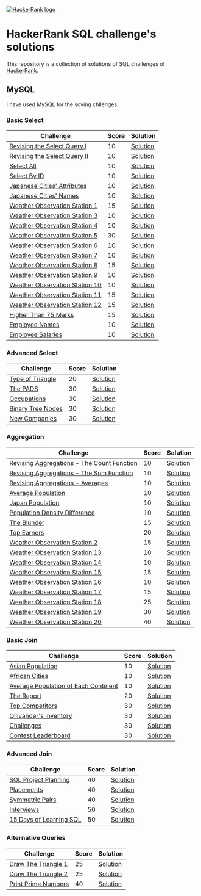 [![HackerRank logo](https://encrypted-tbn0.gstatic.com/images?q=tbn:ANd9GcRrYh6ZhmOz1uhsPeVVGZ6Kz_pH6BbcYlLC_7B19Cl2-tr9-kBhWIgvELsHRmg37Q3wkg&usqp=CAU)](https://www.hackerrank.com/profile/shahnawajh_ug191)
# HackerRank SQL challenge's solutions
This repository is a collection of  solutions of SQL challenges of [HackerRank](https://www.hackerrank.com).

## MySQL

I have used MySQL for the soving chllenges.

### Basic Select

Challenge | Score | Solution
--- | --- | ---
[Revising the Select Query I](https://www.hackerrank.com/challenges/revising-the-select-query/problem) | 10 | [Solution](https://github.com/ShahnawajHussain786/hackerrank_sql_solutions_shahnawaj/blob/master/MYSQL/Basic%20Select/Revising%20the%20Select%20Query%20I.sql)
[Revising the Select Query II](https://www.hackerrank.com/challenges/revising-the-select-query-2/problem) | 10 | [Solution](https://github.com/ShahnawajHussain786/hackerrank_sql_solutions_shahnawaj/blob/master/MYSQL/Basic%20Select/Revising%20the%20Select%20Query%20II.sql)
[Select All](https://www.hackerrank.com/challenges/select-all-sql/problem) | 10 | [Solution](https://github.com/ShahnawajHussain786/hackerrank_sql_solutions_shahnawaj/blob/master/MYSQL/Basic%20Select/Selec%20All.sql)
[Select By ID](https://www.hackerrank.com/challenges/select-by-id/problem) | 10 | [Solution](https://github.com/ShahnawajHussain786/hackerrank_sql_solutions_shahnawaj/blob/master/MYSQL/Basic%20Select/Select%20By%20ID.sql)
[Japanese Cities' Attributes](https://www.hackerrank.com/challenges/japanese-cities-attributes/problem) | 10 | [Solution](https://github.com/ShahnawajHussain786/hackerrank_sql_solutions_shahnawaj/blob/master/MYSQL/Basic%20Select/Japanese%20Cities'%20Attributes.sql)
[Japanese Cities' Names](https://www.hackerrank.com/challenges/japanese-cities-name/problem) | 10 | [Solution](https://github.com/ShahnawajHussain786/hackerrank_sql_solutions_shahnawaj/blob/master/MYSQL/Basic%20Select/Japanese%20Cities'%20Names.sql)
[Weather Observation Station 1](https://www.hackerrank.com/challenges/weather-observation-station-1/problem) | 15 | [Solution](https://github.com/ShahnawajHussain786/hackerrank_sql_solutions_shahnawaj/blob/master/MYSQL/Basic%20Select/Weather%20Observation%20Station%201.sql)
[Weather Observation Station 3](https://www.hackerrank.com/challenges/weather-observation-station-3/problem) | 10 | [Solution](https://github.com/ShahnawajHussain786/hackerrank_sql_solutions_shahnawaj/blob/master/MYSQL/Basic%20Select/Weather%20Observation%20Station%203.sql)
[Weather Observation Station 4](https://www.hackerrank.com/challenges/weather-observation-station-4/problem) | 10 | [Solution](https://github.com/ShahnawajHussain786/hackerrank_sql_solutions_shahnawaj/blob/master/MYSQL/Basic%20Select/Weather%20Observation%20Station%204.sql)
[Weather Observation Station 5](https://www.hackerrank.com/challenges/weather-observation-station-5/problem) | 30 | [Solution](https://github.com/ShahnawajHussain786/hackerrank_sql_solutions_shahnawaj/blob/master/MYSQL/Basic%20Select/Weather%20Observation%20Station%205.sql)
[Weather Observation Station 6](https://www.hackerrank.com/challenges/weather-observation-station-6/problem) | 10 | [Solution](https://github.com/ShahnawajHussain786/hackerrank_sql_solutions_shahnawaj/blob/master/MYSQL/Basic%20Select/Weather%20Observation%20Station%206.sql)
[Weather Observation Station 7](https://www.hackerrank.com/challenges/weather-observation-station-7/problem) | 10 | [Solution](https://github.com/ShahnawajHussain786/hackerrank_sql_solutions_shahnawaj/blob/master/MYSQL/Basic%20Select/Weather%20Observation%20Station%207.sql)
[Weather Observation Station 8](https://www.hackerrank.com/challenges/weather-observation-station-8/problem) | 15 | [Solution](https://github.com/ShahnawajHussain786/hackerrank_sql_solutions_shahnawaj/blob/master/MYSQL/Basic%20Select/Weather%20Observation%20Station%208.sql)
[Weather Observation Station 9](https://www.hackerrank.com/challenges/weather-observation-station-9/problem) | 10 | [Solution](https://github.com/ShahnawajHussain786/hackerrank_sql_solutions_shahnawaj/blob/master/MYSQL/Basic%20Select/Weather%20Observation%20Station%209.sql)
[Weather Observation Station 10](https://www.hackerrank.com/challenges/weather-observation-station-10/problem) | 10 | [Solution](https://github.com/ShahnawajHussain786/hackerrank_sql_solutions_shahnawaj/blob/master/MYSQL/Basic%20Select/Weather%20Observation%20Station%2010.sql)
[Weather Observation Station 11](https://www.hackerrank.com/challenges/weather-observation-station-11/problem) | 15 | [Solution](https://github.com/ShahnawajHussain786/hackerrank_sql_solutions_shahnawaj/blob/master/MYSQL/Basic%20Select/Weather%20Observation%20Station%2011.sql)
[Weather Observation Station 12](https://www.hackerrank.com/challenges/weather-observation-station-12/problem) | 15 | [Solution](https://github.com/ShahnawajHussain786/hackerrank_sql_solutions_shahnawaj/blob/master/MYSQL/Basic%20Select/Weather%20Observation%20Station%2012.sql)
[Higher Than 75 Marks](https://www.hackerrank.com/challenges/more-than-75-marks/problem) | 15 | [Solution](https://github.com/ShahnawajHussain786/hackerrank_sql_solutions_shahnawaj/blob/master/MYSQL/Basic%20Select/Higher%20Than%2075%20Marks.sql)
[Employee Names](https://www.hackerrank.com/challenges/name-of-employees/problem) | 10 | [Solution](https://github.com/ShahnawajHussain786/hackerrank_sql_solutions_shahnawaj/blob/master/MYSQL/Basic%20Select/Employee%20Names.sql)
[Employee Salaries](https://www.hackerrank.com/challenges/salary-of-employees/problem) | 10 | [Solution](https://github.com/ShahnawajHussain786/hackerrank_sql_solutions_shahnawaj/blob/master/MYSQL/Basic%20Select/Employee%20Salaries.sql)

### Advanced Select

Challenge | Score | Solution
--- | --- | ---
[Type of Triangle](https://www.hackerrank.com/challenges/what-type-of-triangle/problem) | 20 | [Solution](https://github.com/ShahnawajHussain786/hackerrank_sql_solutions_shahnawaj/blob/master/MYSQL/Advanced%20Select/Type%20of%20Triangle.sql)
[The PADS](https://www.hackerrank.com/challenges/the-pads/problem) | 30 | [Solution](https://github.com/ShahnawajHussain786/hackerrank_sql_solutions_shahnawaj/blob/master/MYSQL/Advanced%20Select/The%20PADS.sql)
[Occupations](https://www.hackerrank.com/challenges/occupations/problem) | 30 | [Solution](https://github.com/ShahnawajHussain786/hackerrank_sql_solutions_shahnawaj/blob/master/MYSQL/Advanced%20Select/Occupations.sql)
[Binary Tree Nodes](https://www.hackerrank.com/challenges/binary-search-tree-1/problem) | 30 | [Solution](https://github.com/ShahnawajHussain786/hackerrank_sql_solutions_shahnawaj/blob/master/MYSQL/Advanced%20Select/Binary%20Tree%20Nodes.sql)
[New Companies](https://www.hackerrank.com/challenges/the-company/problem) | 30 | [Solution](https://github.com/ShahnawajHussain786/hackerrank_sql_solutions_shahnawaj/blob/master/MYSQL/Advanced%20Select/New%20Companies.sql)

### Aggregation

Challenge | Score | Solution
--- | --- | ---
[Revising Aggregations - The Count Function](https://www.hackerrank.com/challenges/revising-aggregations-the-count-function/problem) | 10 | [Solution](https://github.com/ShahnawajHussain786/hackerrank_sql_solutions_shahnawaj/blob/master/MYSQL/Aggregation/Revising%20Aggregations%20-%20The%20Count%20Function.sql)
[Revising Aggregations - The Sum Function](https://www.hackerrank.com/challenges/revising-aggregations-sum/problem) | 10 | [Solution](https://github.com/ShahnawajHussain786/hackerrank_sql_solutions_shahnawaj/blob/master/MYSQL/Aggregation/Revising%20Aggregations%20-%20The%20Sum%20Function.sql)
[Revising Aggregations - Averages](https://www.hackerrank.com/challenges/revising-aggregations-the-average-function/problem) | 10 | [Solution](https://github.com/ShahnawajHussain786/hackerrank_sql_solutions_shahnawaj/blob/master/MYSQL/Aggregation/Revising%20Aggregations%20-%20Averages.sql)
[Average Population](https://www.hackerrank.com/challenges/average-population/problem) | 10 | [Solution](https://github.com/ShahnawajHussain786/hackerrank_sql_solutions_shahnawaj/blob/master/MYSQL/Aggregation/Average%20Population.sql)
[Japan Population](https://www.hackerrank.com/challenges/japan-population/problem) | 10 | [Solution](https://github.com/ShahnawajHussain786/hackerrank_sql_solutions_shahnawaj/blob/master/MYSQL/Aggregation/Japan%20Population.sql)
[Population Density Difference](https://www.hackerrank.com/challenges/population-density-difference/problem) | 10 | [Solution](https://github.com/ShahnawajHussain786/hackerrank_sql_solutions_shahnawaj/blob/master/MYSQL/Aggregation/Population%20Density%20Difference.sql)
[The Blunder](https://www.hackerrank.com/challenges/the-blunder/problem) | 15 | [Solution](https://github.com/ShahnawajHussain786/hackerrank_sql_solutions_shahnawaj/blob/master/MYSQL/Aggregation/The%20Blunder.sql)
[Top Earners](https://www.hackerrank.com/challenges/earnings-of-employees/problem) | 20 | [Solution](https://github.com/ShahnawajHussain786/hackerrank_sql_solutions_shahnawaj/blob/master/MYSQL/Aggregation/Top%20Earners.sql)
[Weather Observation Station 2](https://www.hackerrank.com/challenges/weather-observation-station-2/problem) | 15 | [Solution](https://github.com/ShahnawajHussain786/hackerrank_sql_solutions_shahnawaj/blob/master/MYSQL/Aggregation/Weather%20Observation%20Station%202.sql)
[Weather Observation Station 13](https://www.hackerrank.com/challenges/weather-observation-station-13/problem) | 10 | [Solution](https://github.com/ShahnawajHussain786/hackerrank_sql_solutions_shahnawaj/blob/master/MYSQL/Aggregation/Weather%20Observation%20Station%2013.sql)
[Weather Observation Station 14](https://www.hackerrank.com/challenges/weather-observation-station-14/problem) | 10 | [Solution](https://github.com/ShahnawajHussain786/hackerrank_sql_solutions_shahnawaj/blob/master/MYSQL/Aggregation/Weather%20Observation%20Station%2014.sql)
[Weather Observation Station 15](https://www.hackerrank.com/challenges/weather-observation-station-15/problem) | 15 | [Solution](https://github.com/ShahnawajHussain786/hackerrank_sql_solutions_shahnawaj/blob/master/MYSQL/Aggregation/Weather%20Observation%20Station%2015.sql)
[Weather Observation Station 16](https://www.hackerrank.com/challenges/weather-observation-station-16/problem) | 10 | [Solution](https://github.com/ShahnawajHussain786/hackerrank_sql_solutions_shahnawaj/blob/master/MYSQL/Aggregation/Weather%20Observation%20Station%2016.sql)
[Weather Observation Station 17](https://www.hackerrank.com/challenges/weather-observation-station-17/problem) | 15 | [Solution](https://github.com/ShahnawajHussain786/hackerrank_sql_solutions_shahnawaj/blob/master/MYSQL/Aggregation/Weather%20Observation%20Station%2017.sql)
[Weather Observation Station 18](https://www.hackerrank.com/challenges/weather-observation-station-18/problem) | 25 | [Solution](https://github.com/ShahnawajHussain786/hackerrank_sql_solutions_shahnawaj/blob/master/MYSQL/Aggregation/Weather%20Observation%20Station%2018.sql)
[Weather Observation Station 19](https://www.hackerrank.com/challenges/weather-observation-station-19/problem) | 30 | [Solution](https://github.com/ShahnawajHussain786/hackerrank_sql_solutions_shahnawaj/blob/master/MYSQL/Aggregation/Weather%20Observation%20Station%2019.sql)
[Weather Observation Station 20](https://www.hackerrank.com/challenges/weather-observation-station-20/problem) | 40 | [Solution](https://github.com/ShahnawajHussain786/hackerrank_sql_solutions_shahnawaj/blob/master/MYSQL/Aggregation/Weather%20Observation%20Station%2020.sql)

### Basic Join

Challenge | Score | Solution
--- | --- | ---
[Asian Population](https://www.hackerrank.com/challenges/asian-population/problem) | 10 | [Solution](https://github.com/ShahnawajHussain786/hackerrank_sql_solutions_shahnawaj/blob/master/MYSQL/Basic%20Join/Asian%20Population.sql)
[African Cities](https://www.hackerrank.com/challenges/african-cities/problem) | 10 | [Solution](https://github.com/ShahnawajHussain786/hackerrank_sql_solutions_shahnawaj/blob/master/MYSQL/Basic%20Join/African%20Cities.sql)
[Average Population of Each Continent](https://www.hackerrank.com/challenges/average-population-of-each-continent/problem) | 10 | [Solution](https://github.com/ShahnawajHussain786/hackerrank_sql_solutions_shahnawaj/blob/master/MYSQL/Basic%20Join/Average%20Population%20of%20Each%20Continent.sql)
[The Report](https://www.hackerrank.com/challenges/the-report/problem) | 20 | [Solution](https://github.com/ShahnawajHussain786/hackerrank_sql_solutions_shahnawaj/blob/master/MYSQL/Basic%20Join/The%20Report.sql)
[Top Competitors](https://www.hackerrank.com/challenges/full-score/problem) | 30 | [Solution](https://github.com/ShahnawajHussain786/hackerrank_sql_solutions_shahnawaj/blob/master/MYSQL/Basic%20Join/Top%20Competitors.sql)
[Ollivander's Inventory](https://www.hackerrank.com/challenges/harry-potter-and-wands/problem) | 30 | [Solution](https://github.com/ShahnawajHussain786/hackerrank_sql_solutions_shahnawaj/blob/master/MYSQL/Basic%20Join/Ollivander's%20Inventory.sql)
[Challenges](https://www.hackerrank.com/challenges/challenges/problem) | 30 | [Solution](https://github.com/ShahnawajHussain786/hackerrank_sql_solutions_shahnawaj/blob/master/MYSQL/Basic%20Join/Challenges.sql)
[Contest Leaderboard](https://www.hackerrank.com/challenges/contest-leaderboard/problem) | 30 | [Solution](https://github.com/ShahnawajHussain786/hackerrank_sql_solutions_shahnawaj/blob/master/MYSQL/Basic%20Join/Contest%20Leaderboard.sql)

### Advanced Join

Challenge | Score | Solution
--- | --- | ---
[SQL Project Planning](https://www.hackerrank.com/challenges/sql-projects/problem) | 40 | [Solution](https://github.com/ShahnawajHussain786/hackerrank_sql_solutions_shahnawaj/blob/master/MYSQL/Advanced%20Join/SQL%20Project%20Planning.sql)
[Placements](https://www.hackerrank.com/challenges/placements/problem) | 40 | [Solution](https://github.com/ShahnawajHussain786/hackerrank_sql_solutions_shahnawaj/blob/master/MYSQL/Advanced%20Join/Placements.sql)
[Symmetric Pairs](https://www.hackerrank.com/challenges/symmetric-pairs/problem) | 40 | [Solution](https://github.com/ShahnawajHussain786/hackerrank_sql_solutions_shahnawaj/blob/master/MYSQL/Advanced%20Join/Symmetric%20Pairs.sql)
[Interviews](https://www.hackerrank.com/challenges/interviews/problem) | 50 | [Solution](https://github.com/ShahnawajHussain786/hackerrank_sql_solutions_shahnawaj/blob/master/MYSQL/Advanced%20Join/Interviews.sql)
[15 Days of Learning SQL](https://www.hackerrank.com/challenges/15-days-of-learning-sql/problem) | 50 | [Solution](https://github.com/ShahnawajHussain786/hackerrank_sql_solutions_shahnawaj/blob/master/MYSQL/Advanced%20Join/15%20Days%20of%20Learning%20SQL.sql)

### Alternative Queries

Challenge | Score | Solution
--- | --- | ---
[Draw The Triangle 1](https://www.hackerrank.com/challenges/draw-the-triangle-1/problem) | 25 | [Solution](https://github.com/ShahnawajHussain786/hackerrank_sql_solutions_shahnawaj/blob/master/MYSQL/Alternative%20Queries/Draw%20The%20Triangle%201.sql)
[Draw The Triangle 2](https://www.hackerrank.com/challenges/draw-the-triangle-2/problem) | 25 | [Solution](https://github.com/ShahnawajHussain786/hackerrank_sql_solutions_shahnawaj/blob/master/MYSQL/Alternative%20Queries/Draw%20The%20Triangle%202.sql)
[Print Prime Numbers](https://www.hackerrank.com/challenges/print-prime-numbers/problem) | 40 | [Solution](https://github.com/ShahnawajHussain786/hackerrank_solutions_shahnawaj/blob/master/MYSQL/Alternative%20Queries/Print%20Prime%20Numbers.sql)




